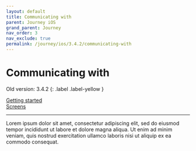 ```yaml
---
layout: default
title: Communicating with
parent: Journey iOS
grand_parent: Journey
nav_order: 3
nav_exclude: true
permalink: /journey/ios/3.4.2/communicating-with
---
```


# Communicating with

Old version: 3.4.2
{: .label .label-yellow }

[Getting started](/navitia_sdk_docs/journey/ios/3.4.2/getting-started)<br>
[Screens](/navitia_sdk_docs/journey/ios/3.4.2/screens)  

---

Lorem ipsum dolor sit amet, consectetur adipiscing elit, sed do eiusmod tempor incididunt ut labore et dolore magna aliqua. Ut enim ad minim veniam, quis nostrud exercitation ullamco laboris nisi ut aliquip ex ea commodo consequat.